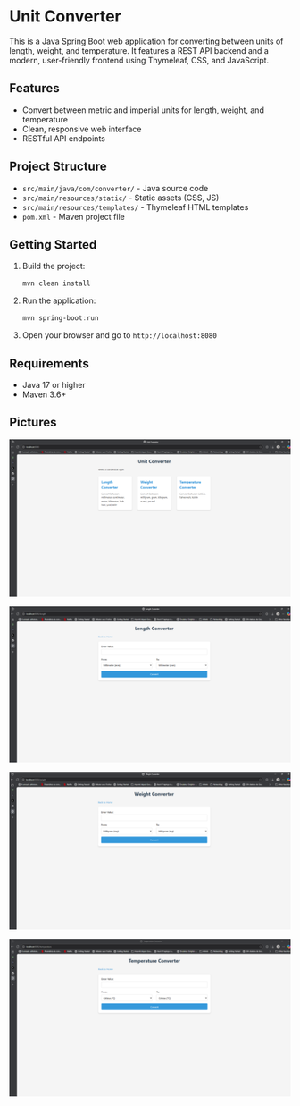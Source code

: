 # Unit Converter

This is a Java Spring Boot web application for converting between units of length, weight, and temperature. It features a REST API backend and a modern, user-friendly frontend using Thymeleaf, CSS, and JavaScript.

## Features
- Convert between metric and imperial units for length, weight, and temperature
- Clean, responsive web interface
- RESTful API endpoints

## Project Structure
- `src/main/java/com/converter/` - Java source code
- `src/main/resources/static/` - Static assets (CSS, JS)
- `src/main/resources/templates/` - Thymeleaf HTML templates
- `pom.xml` - Maven project file

## Getting Started
1. Build the project:
   ```powershell
   mvn clean install
   ```
2. Run the application:
   ```powershell
   mvn spring-boot:run
   ```
3. Open your browser and go to `http://localhost:8080`

## Requirements
- Java 17 or higher
- Maven 3.6+

## Pictures

![Home Page](/src/main/resources/images/image.png)

![Lenght Converter](/src/main/resources/images/image-1.png)

![Weight Converter](/src/main/resources/images/image-2.png)

![Temperature Converter](/src/main/resources/images/image-3.png)